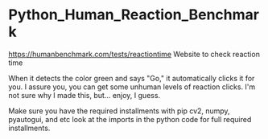 # Python_Human_Reaction_Benchmark

https://humanbenchmark.com/tests/reactiontime Website to check reaction time 

When it detects the color green and says "Go," it automatically clicks it for you. I assure you, you can get some unhuman levels of reaction clicks. I'm not sure why I made this, but... enjoy, I guess.

Make sure you have the required installments with pip cv2, numpy, pyautogui, and etc look at the imports in the python code for full required installments.
